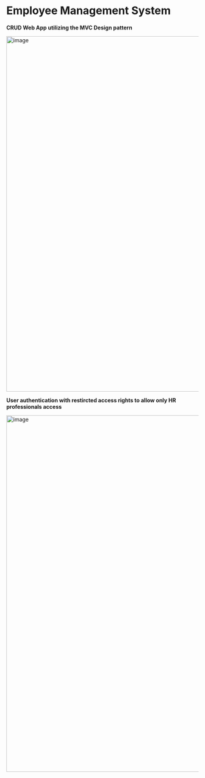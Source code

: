 # Employee Management System

**CRUD Web App utilizing the MVC Design pattern**

<img width="929" alt="image" src="https://user-images.githubusercontent.com/80841323/183245167-b7804eb6-efe2-4108-aded-7ac8d07542d8.png">


**User authentication with restircted access rights to allow only HR professionals access**

<img width="932" alt="image" src="https://user-images.githubusercontent.com/80841323/183245202-197c1cd9-6144-432d-adaf-031a9a27fd42.png">
